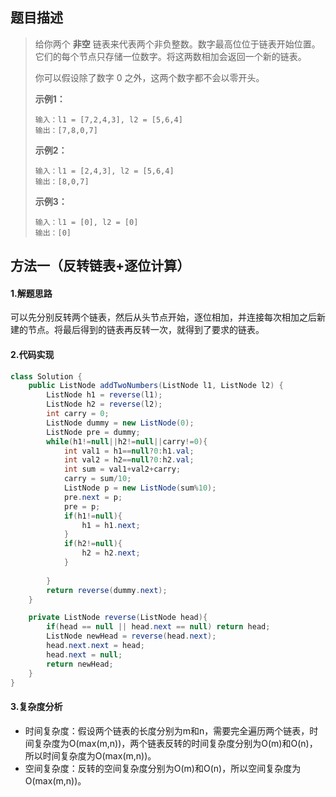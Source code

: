 ## 题目描述
> 给你两个 **非空** 链表来代表两个非负整数。数字最高位位于链表开始位置。它们的每个节点只存储一位数字。将这两数相加会返回一个新的链表。
>
> 你可以假设除了数字 0 之外，这两个数字都不会以零开头。
>
> **示例1：**
>
> ```
> 输入：l1 = [7,2,4,3], l2 = [5,6,4]
> 输出：[7,8,0,7]
> ```
>
> **示例2：**
>
> ```
> 输入：l1 = [2,4,3], l2 = [5,6,4]
> 输出：[8,0,7]
> ```
>
> **示例3：**
>
> ```
> 输入：l1 = [0], l2 = [0]
> 输出：[0]
> ```


## 方法一（反转链表+逐位计算）
#### 1.解题思路
可以先分别反转两个链表，然后从头节点开始，逐位相加，并连接每次相加之后新建的节点。将最后得到的链表再反转一次，就得到了要求的链表。

#### 2.代码实现
```java
class Solution {
    public ListNode addTwoNumbers(ListNode l1, ListNode l2) {
        ListNode h1 = reverse(l1);
        ListNode h2 = reverse(l2);
        int carry = 0;
        ListNode dummy = new ListNode(0);
        ListNode pre = dummy;
        while(h1!=null||h2!=null||carry!=0){
            int val1 = h1==null?0:h1.val;
            int val2 = h2==null?0:h2.val;
            int sum = val1+val2+carry;
            carry = sum/10; 
            ListNode p = new ListNode(sum%10);
            pre.next = p;
            pre = p;
            if(h1!=null){
                h1 = h1.next;
            }
            if(h2!=null){
                h2 = h2.next;
            }
            
        }
        return reverse(dummy.next);
    }

    private ListNode reverse(ListNode head){
        if(head == null || head.next == null) return head;
        ListNode newHead = reverse(head.next);
        head.next.next = head;
        head.next = null;
        return newHead;
    }
}    
```
#### 3.复杂度分析

 - 时间复杂度：假设两个链表的长度分别为m和n，需要完全遍历两个链表，时间复杂度为O(max(m,n))，两个链表反转的时间复杂度分别为O(m)和O(n)，所以时间复杂度为O(max(m,n))。
 - 空间复杂度：反转的空间复杂度分别为O(m)和O(n)，所以空间复杂度为O(max(m,n))。
